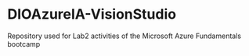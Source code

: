 # DIOAzureIA-VisionStudio
Repository used for Lab2 activities of the Microsoft Azure Fundamentals bootcamp
